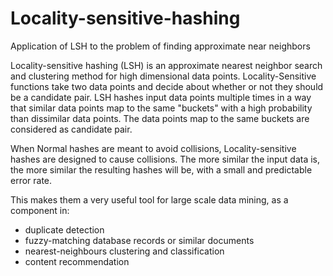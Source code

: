 # Locality-sensitive-hashing
Application of LSH to the problem of finding approximate near neighbors

Locality-sensitive hashing (LSH) is an approximate nearest neighbor search and clustering method for high dimensional data points.
Locality-Sensitive functions take two data points and decide about whether or not 
they should be a candidate pair. LSH hashes input data points multiple times in a way that similar data points map to 
the same "buckets" with a high probability than dissimilar data points. 
The data points map to the same buckets are considered as candidate pair.

When Normal hashes are meant to avoid collisions, Locality-sensitive hashes are designed to cause collisions. 
The more similar the input data is, the more similar the resulting hashes will be, with a small and predictable error rate.

This makes them a very useful tool for large scale data mining, as a component in:

* duplicate detection
* fuzzy-matching database records or similar documents
* nearest-neighbours clustering and classification
* content recommendation
